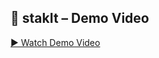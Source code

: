 ## 🎥 stakIt – Demo Video  
[▶️ Watch Demo Video](https://drive.google.com/file/d/1xckIbbVdYlXo-9Z1K1BPve-F_nJSTHwr/view)
